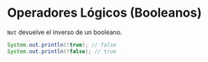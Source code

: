# Operadores Lógicos (Booleanos)
`Not` devuelve el inverso de un booleano.
```java
System.out.println(!true); // false
System.out.println(!false); // true
```
